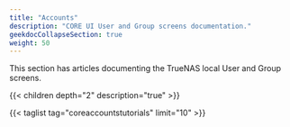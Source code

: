 ```yaml
---
title: "Accounts"
description: "CORE UI User and Group screens documentation."
geekdocCollapseSection: true
weight: 50
---
```


This section has articles documenting the TrueNAS local User and Group screens.

{{< children depth="2" description="true" >}}

{{< taglist tag="coreaccountstutorials" limit="10" >}}